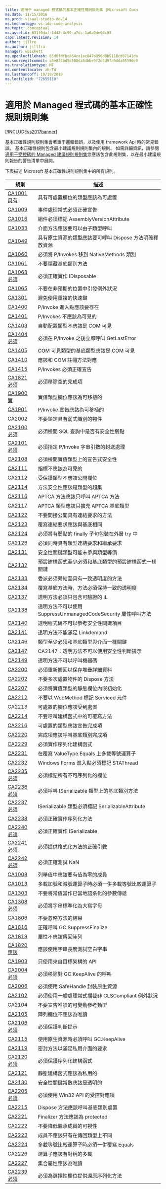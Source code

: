 ```yaml
---
title: 適用于 managed 程式碼的基本正確性規則規則集 |Microsoft Docs
ms.date: 11/15/2016
ms.prod: visual-studio-dev14
ms.technology: vs-ide-code-analysis
ms.topic: conceptual
ms.assetid: 631f0daf-1d42-4c90-a7dc-1a6a9de64c93
caps.latest.revision: 14
author: jillre
ms.author: jillfra
manager: wpickett
ms.openlocfilehash: 65d0fdfbc864ca1ac847d896d8b9118cd07141da
ms.sourcegitcommit: a8e8f4bd5d508da34bbe9f2d4d9fa94da0539de0
ms.translationtype: MT
ms.contentlocale: zh-TW
ms.lasthandoff: 10/19/2019
ms.locfileid: "72655110"
---
```

# <a name="basic-correctness-rules-rule-set-for-managed-code"></a>適用於 Managed 程式碼的基本正確性規則規則集
[!INCLUDE[vs2017banner](../includes/vs2017banner.md)]

基本正確性規則規則集會著重于邏輯錯誤，以及使用 framework Api 時的常見錯誤。 基本正確性規則包含最小建議規則規則集內的規則。 如需詳細資訊，請參閱[適用于受控碼的 Managed 建議規則規則集](../code-quality/managed-recommended-rules-rule-set-for-managed-code.md)您應該包含此規則集，以在最小建議規則報告的警告清單中展開。

 下表描述 Microsoft 基本正確性規則規則集中的所有規則。

|規則|描述|
|----------|-----------------|
|[CA1001 具有](../code-quality/ca1001-types-that-own-disposable-fields-should-be-disposable.md)|具有可處置欄位的類型應該為可處置|
|[CA1009](../code-quality/ca1009-declare-event-handlers-correctly.md)|事件處理常式必須正確宣告|
|[CA1016](../code-quality/ca1016-mark-assemblies-with-assemblyversionattribute.md)|組件必須標記 AssemblyVersionAttribute|
|[CA1033](../code-quality/ca1033-interface-methods-should-be-callable-by-child-types.md)|介面方法應該要可以由子類型呼叫|
|[CA1049](../code-quality/ca1049-types-that-own-native-resources-should-be-disposable.md)|具有原生資源的類型應該要可呼叫 Dispose 方法明確釋放資源|
|[CA1060](../code-quality/ca1060-move-p-invokes-to-nativemethods-class.md)|必須將 P/Invokes 移到 NativeMethods 類別|
|[CA1061](../code-quality/ca1061-do-not-hide-base-class-methods.md)|不要隱藏基底類別方法|
|[CA1063 必須](../code-quality/ca1063-implement-idisposable-correctly.md)|必須正確實作 IDisposable|
|[CA1065](../code-quality/ca1065-do-not-raise-exceptions-in-unexpected-locations.md)|不要在非預期的位置中引發例外狀況|
|[CA1301](../code-quality/ca1301-avoid-duplicate-accelerators.md)|避免使用重複的快速鍵|
|[CA1400](../code-quality/ca1400-p-invoke-entry-points-should-exist.md)|P/Invoke 進入點應該要存在|
|[CA1401](../code-quality/ca1401-p-invokes-should-not-be-visible.md)|P/Invokes 不應該為可見的|
|[CA1403](../code-quality/ca1403-auto-layout-types-should-not-be-com-visible.md)|自動配置類型不應該是 COM 可見|
|[CA1404 必須](../code-quality/ca1404-call-getlasterror-immediately-after-p-invoke.md)|必須在 P/Invoke 之後立即呼叫 GetLastError|
|[CA1405](../code-quality/ca1405-com-visible-type-base-types-should-be-com-visible.md)|COM 可見類型的基底類型應該是 COM 可見|
|[CA1410](../code-quality/ca1410-com-registration-methods-should-be-matched.md)|應該和 COM 註冊方法對應|
|[CA1415](../code-quality/ca1415-declare-p-invokes-correctly.md)|P/Invokes 必須正確宣告|
|[CA1821 必須](../code-quality/ca1821-remove-empty-finalizers.md)|必須移除空的完成項|
|[CA1900 實](../code-quality/ca1900-value-type-fields-should-be-portable.md)|實值類型欄位應該為可移植的|
|[CA1901](../code-quality/ca1901-p-invoke-declarations-should-be-portable.md)|P/Invoke 宣告應該為可移植的|
|[CA2002](../code-quality/ca2002-do-not-lock-on-objects-with-weak-identity.md)|不要鎖定具有弱式識別的物件|
|[CA2100 必須](../code-quality/ca2100-review-sql-queries-for-security-vulnerabilities.md)|必須檢閱 SQL 查詢中是否有安全性弱點|
|[CA2101 必須](../code-quality/ca2101-specify-marshaling-for-p-invoke-string-arguments.md)|必須指定 P/Invoke 字串引數的封送處理|
|[CA2108](../code-quality/ca2108-review-declarative-security-on-value-types.md)|必須檢閱實值類型上的宣告式安全性|
|[CA2111](../code-quality/ca2111-pointers-should-not-be-visible.md)|指標不應該為可見的|
|[CA2112](../code-quality/ca2112-secured-types-should-not-expose-fields.md)|受保護類型不應該公開欄位|
|[CA2114](../code-quality/ca2114-method-security-should-be-a-superset-of-type.md)|方法安全性應該是類型的超集|
|[CA2116](../code-quality/ca2116-aptca-methods-should-only-call-aptca-methods.md)|APTCA 方法應該只呼叫 APTCA 方法|
|[CA2117](../code-quality/ca2117-aptca-types-should-only-extend-aptca-base-types.md)|APTCA 類型應該只擴充 APTCA 基底類型|
|[CA2122](../code-quality/ca2122-do-not-indirectly-expose-methods-with-link-demands.md)|不要間接公開具有連結要求的方法|
|[CA2123](../code-quality/ca2123-override-link-demands-should-be-identical-to-base.md)|覆寫連結要求應該與基底相同|
|[CA2124](../code-quality/ca2124-wrap-vulnerable-finally-clauses-in-outer-try.md)|必須將有弱點的 finally 子句包裝在外層 try 中|
|[CA2126](../code-quality/ca2126-type-link-demands-require-inheritance-demands.md)|必須同時具有類型連結要求和繼承要求|
|[CA2131](../code-quality/ca2131-security-critical-types-may-not-participate-in-type-equivalence.md)|安全性關鍵類型可能未參與類型等價|
|[CA2132](../code-quality/ca2132-default-constructors-must-be-at-least-as-critical-as-base-type-default-constructors.md)|預設建構函式至少必須和基底類型的預設建構函式一樣關鍵|
|[CA2133](../code-quality/ca2133-delegates-must-bind-to-methods-with-consistent-transparency.md)|委派必須繫結至具有一致透明度的方法|
|[CA2134](../code-quality/ca2134-methods-must-keep-consistent-transparency-when-overriding-base-methods.md)|覆寫基底方法時，方法必須保持一致的透明度|
|[CA2137](../code-quality/ca2137-transparent-methods-must-contain-only-verifiable-il.md)|透明方法必須只包含可驗證的 IL|
|[CA2138](../code-quality/ca2138-transparent-methods-must-not-call-methods-with-the-suppressunmanagedcodesecurity-attribute.md)|透明方法不可以使用 SuppressUnmanagedCodeSecurity 屬性呼叫方法|
|[CA2140](../code-quality/ca2140-transparent-code-must-not-reference-security-critical-items.md)|透明程式碼不可以參考安全性關鍵項目|
|[CA2141](../code-quality/ca2141-transparent-methods-must-not-satisfy-linkdemands.md)|透明方法不能滿足 Linkdemand|
|[CA2146](../code-quality/ca2146-types-must-be-at-least-as-critical-as-their-base-types-and-interfaces.md)|類型至少必須和基底類型與介面一樣關鍵|
|[CA2147](../code-quality/ca2147-transparent-methods-may-not-use-security-asserts.md)|CA2147：透明方法不可以使用安全性判斷提示|
|[CA2149](../code-quality/ca2149-transparent-methods-must-not-call-into-native-code.md)|透明方法不可以呼叫機器碼|
|[CA2200](../code-quality/ca2200-rethrow-to-preserve-stack-details.md)|必須重新擲回以保存堆疊詳細資料|
|[CA2202](../code-quality/ca2202-do-not-dispose-objects-multiple-times.md)|不要多次處置物件的 Dispose 方法|
|[CA2207](../code-quality/ca2207-initialize-value-type-static-fields-inline.md)|必須將實值類型的靜態欄位內嵌初始化|
|[CA2212](../code-quality/ca2212-do-not-mark-serviced-components-with-webmethod.md)|不要以 WebMethod 標記 Serviced 元件|
|[CA2213](../code-quality/ca2213-disposable-fields-should-be-disposed.md)|可處置的欄位應該受到處置|
|[CA2214](../code-quality/ca2214-do-not-call-overridable-methods-in-constructors.md)|不要呼叫建構函式中的可覆寫方法|
|[CA2216](../code-quality/ca2216-disposable-types-should-declare-finalizer.md)|可處置的類型應該宣告完成項|
|[CA2220](../code-quality/ca2220-finalizers-should-call-base-class-finalizer.md)|完成項應該呼叫基底類別完成項|
|[CA2229](../code-quality/ca2229-implement-serialization-constructors.md)|必須實作序列化建構函式|
|[CA2231](../code-quality/ca2231-overload-operator-equals-on-overriding-valuetype-equals.md)|在覆寫 ValueType.Equals 上多載等號運算子|
|[CA2232](../code-quality/ca2232-mark-windows-forms-entry-points-with-stathread.md)|Windows Forms 進入點必須標記 STAThread|
|[CA2235 必須](../code-quality/ca2235-mark-all-non-serializable-fields.md)|必須標記所有不可序列化的欄位|
|[CA2236 必須](../code-quality/ca2236-call-base-class-methods-on-iserializable-types.md)|必須呼叫 ISerializable 類型上的基底類別方法|
|[CA2237 必須](../code-quality/ca2237-mark-iserializable-types-with-serializableattribute.md)|ISerializable 類型必須標記 SerializableAttribute|
|[CA2238](../code-quality/ca2238-implement-serialization-methods-correctly.md)|必須正確實作序列化方法|
|[CA2240 必須](../code-quality/ca2240-implement-iserializable-correctly.md)|必須正確實作 ISerializable|
|[CA2241 必須](../code-quality/ca2241-provide-correct-arguments-to-formatting-methods.md)|必須提供格式化方法的正確引數|
|[CA2242 必須](../code-quality/ca2242-test-for-nan-correctly.md)|必須正確測試 NaN|
|[CA1008](../code-quality/ca1008-enums-should-have-zero-value.md)|列舉值中應該要有值為零的成員|
|[CA1013](../code-quality/ca1013-overload-operator-equals-on-overloading-add-and-subtract.md)|多載加號和減號運算子時必須一併多載等號比較運算子|
|[CA1303](../code-quality/ca1303-do-not-pass-literals-as-localized-parameters.md)|不要將常值當作已當地語系化的參數傳遞|
|[CA1308 必須](../code-quality/ca1308-normalize-strings-to-uppercase.md)|必須將字串標準化為大寫字母|
|[CA1806](../code-quality/ca1806-do-not-ignore-method-results.md)|不要忽略方法的結果|
|[CA1816](../code-quality/ca1816-call-gc-suppressfinalize-correctly.md)|正確呼叫 GC.SuppressFinalize|
|[CA1819](../code-quality/ca1819-properties-should-not-return-arrays.md)|屬性不應該傳回陣列|
|[CA1820 應該](../code-quality/ca1820-test-for-empty-strings-using-string-length.md)|應該使用字串長度測試空白字串|
|[CA1903](../code-quality/ca1903-use-only-api-from-targeted-framework.md)|只使用來自目標架構的 API|
|[CA2004 必須](../code-quality/ca2004-remove-calls-to-gc-keepalive.md)|必須移除對 GC.KeepAlive 的呼叫|
|[CA2006](../code-quality/ca2006-use-safehandle-to-encapsulate-native-resources.md)|必須使用 SafeHandle 封裝原生資源|
|[CA2102](../code-quality/ca2102-catch-non-clscompliant-exceptions-in-general-handlers.md)|必須使用一般處理常式攔截非 CLSCompliant 例外狀況|
|[CA2104](../code-quality/ca2104-do-not-declare-read-only-mutable-reference-types.md)|不要宣告唯讀的可變動參考類型|
|[CA2105](../code-quality/ca2105-array-fields-should-not-be-read-only.md)|陣列欄位不應該為唯讀|
|[CA2106 必須](../code-quality/ca2106-secure-asserts.md)|必須保護判斷提示|
|[CA2115](../code-quality/ca2115-call-gc-keepalive-when-using-native-resources.md)|使用原生資源時必須呼叫 GC.KeepAlive|
|[CA2119](../code-quality/ca2119-seal-methods-that-satisfy-private-interfaces.md)|密封方法以滿足私用介面的要求|
|[CA2120 必須](../code-quality/ca2120-secure-serialization-constructors.md)|必須保護序列化建構函式|
|[CA2121](../code-quality/ca2121-static-constructors-should-be-private.md)|靜態建構函式應該為私用的|
|[CA2130](../code-quality/ca2130-security-critical-constants-should-be-transparent.md)|安全性關鍵常數應該是透明的|
|[CA2205 必須](../code-quality/ca2205-use-managed-equivalents-of-win32-api.md)|必須使用 Win32 API 的受控對應項|
|[CA2215](../code-quality/ca2215-dispose-methods-should-call-base-class-dispose.md)|Dispose 方法應該呼叫基底類別處置|
|[CA2221](../code-quality/ca2221-finalizers-should-be-protected.md)|Finalizer 方法應該為 protected|
|[CA2222](../code-quality/ca2222-do-not-decrease-inherited-member-visibility.md)|不要降低繼承成員的可視性|
|[CA2223](../code-quality/ca2223-members-should-differ-by-more-than-return-type.md)|成員不應該只有在傳回類型上不同|
|[CA2224](../code-quality/ca2224-override-equals-on-overloading-operator-equals.md)|多載等號比較運算子時必須一併覆寫 Equals|
|[CA2226](../code-quality/ca2226-operators-should-have-symmetrical-overloads.md)|運算子應該有對稱的多載|
|[CA2227](../code-quality/ca2227-collection-properties-should-be-read-only.md)|集合屬性應該為唯讀|
|[CA2239 必須](../code-quality/ca2239-provide-deserialization-methods-for-optional-fields.md)|必須為選擇性欄位提供還原序列化方法|
